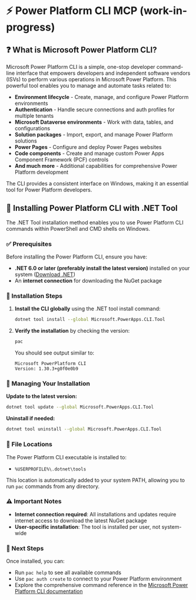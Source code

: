 # ⚡ Power Platform CLI MCP (work-in-progress)

## ❓ What is Microsoft Power Platform CLI?

Microsoft Power Platform CLI is a simple, one-stop developer command-line interface that empowers developers and independent software vendors (ISVs) to perform various operations in Microsoft Power Platform. This powerful tool enables you to manage and automate tasks related to:

- **Environment lifecycle** - Create, manage, and configure Power Platform environments
- **Authentication** - Handle secure connections and auth profiles for multiple tenants
- **Microsoft Dataverse environments** - Work with data, tables, and configurations
- **Solution packages** - Import, export, and manage Power Platform solutions
- **Power Pages** - Configure and deploy Power Pages websites
- **Code components** - Create and manage custom Power Apps Component Framework (PCF) controls
- **And much more** - Additional capabilities for comprehensive Power Platform development

The CLI provides a consistent interface on Windows, making it an essential tool for Power Platform developers.

## 💾 Installing Power Platform CLI with .NET Tool

The .NET Tool installation method enables you to use Power Platform CLI commands within PowerShell and CMD shells on Windows.

### ✅ Prerequisites

Before installing the Power Platform CLI, ensure you have:
- **.NET 6.0 or later (preferably install the latest version)** installed on your system ([Download .NET](https://dotnet.microsoft.com/download))
- An **internet connection** for downloading the NuGet package

### 🚀 Installation Steps

1. **Install the CLI globally** using the .NET tool install command:
   ```bash
   dotnet tool install --global Microsoft.PowerApps.CLI.Tool
   ```

1. **Verify the installation** by checking the version:
   ```bash
   pac
   ```
   You should see output similar to:
   ```
   Microsoft PowerPlatform CLI
   Version: 1.30.3+g0f0e0b9
   ```

### 🔧 Managing Your Installation

**Update to the latest version:**
```bash
dotnet tool update --global Microsoft.PowerApps.CLI.Tool
```

**Uninstall if needed:**
```bash
dotnet tool uninstall --global Microsoft.PowerApps.CLI.Tool
```

### 📁 File Locations

The Power Platform CLI executable is installed to:
- `%USERPROFILE%\.dotnet\tools`

This location is automatically added to your system PATH, allowing you to run `pac` commands from any directory.

### ⚠️ Important Notes

- **Internet connection required**: All installations and updates require internet access to download the latest NuGet package
- **User-specific installation**: The tool is installed per user, not system-wide

### 🎯 Next Steps

Once installed, you can:
- Run `pac help` to see all available commands
- Use `pac auth create` to connect to your Power Platform environment
- Explore the comprehensive command reference in the [Microsoft Power Platform CLI documentation](https://learn.microsoft.com/power-platform/developer/cli/reference/)
